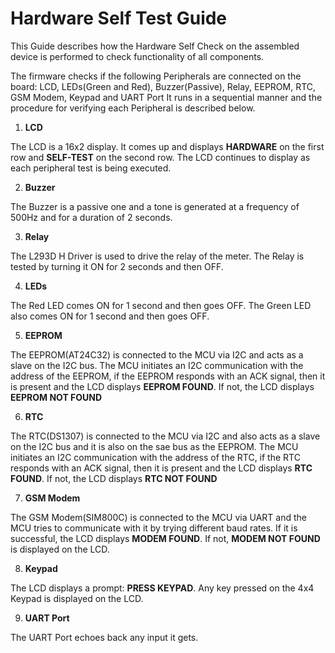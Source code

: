# Hardware Self Test Guide

This Guide describes how the Hardware Self Check on the assembled device is performed to check functionality of all components.

The firmware checks if the following Peripherals are connected on the board: LCD, LEDs(Green and Red), Buzzer(Passive), Relay, EEPROM, RTC, GSM Modem, Keypad and UART Port
It runs in a sequential manner and the procedure for verifying each Peripheral is described below.

1. **LCD**

The LCD is a 16x2 display. It comes up and displays **HARDWARE** on the first row and **SELF-TEST** on the second row. The LCD continues to display as each peripheral test is being executed.

2. **Buzzer**

The Buzzer is a passive one and a tone is generated at a frequency of 500Hz and for a duration of 2 seconds.

3. **Relay**

The L293D H Driver is used to drive the relay of the meter. The Relay is tested by turning it ON for 2 seconds and then OFF.

4. **LEDs**

The Red LED comes ON for 1 second and then goes OFF. The Green LED also comes ON for 1 second and then goes OFF.

5. **EEPROM**

The EEPROM(AT24C32) is connected to the MCU via I2C and acts as a slave on the I2C bus. The MCU initiates an I2C communication with the address of the EEPROM, if the EEPROM responds with an ACK signal, then it is present and the LCD displays **EEPROM FOUND**. If not, the LCD displays **EEPROM NOT FOUND**

6. **RTC**

The RTC(DS1307) is connected to the MCU via I2C and also acts as a slave on the I2C bus and it is also on the sae bus as the EEPROM. The MCU initiates an I2C communication with the address of the RTC, if the RTC responds with an ACK signal, then it is present and the LCD displays **RTC FOUND**. If not, the LCD displays **RTC NOT FOUND**

7. **GSM Modem**

The GSM Modem(SIM800C) is connected to the MCU via UART and the MCU tries to communicate with it by trying different baud rates. If it is successful, the LCD displays **MODEM FOUND**. If not, **MODEM NOT FOUND** is displayed on the LCD.

8. **Keypad**

The LCD displays a prompt: **PRESS KEYPAD**. Any key pressed on the 4x4 Keypad is displayed on the LCD.

9. **UART Port**

The UART Port echoes back any input it gets.
